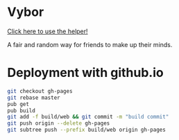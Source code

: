 # Vybor
[Click here to use the helper!](https://jerold.github.io/Vybor/)

A fair and random way for friends to make up their minds.

# Deployment with github.io

```bash
git checkout gh-pages
git rebase master
pub get
pub build
git add -f build/web && git commit -m "build commit"
git push origin --delete gh-pages
git subtree push --prefix build/web origin gh-pages
```

